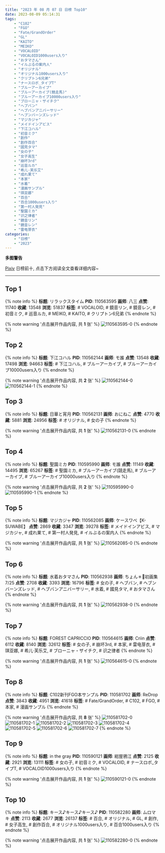 ```yaml
---
title: "2023 年 08 月 07 日 日榜 Top10"
date: 2023-08-09 05:14:31
tags:
    - "C102"
    - "FGO"
    - "Fate/GrandOrder"
    - "GL"
    - "KAITO"
    - "MEIKO"
    - "VOCALOID"
    - "VOCALOID1000users入り"
    - "おタマさん"
    - "イルぶるの案内人"
    - "オリジナル"
    - "オリジナル1000users入り"
    - "クリプトン6兄弟"
    - "ナースロボ_タイプT"
    - "ブルーアーカイブ"
    - "ブルーアーカイブ(競走馬)"
    - "ブルーアーカイブ10000users入り"
    - "ブローニャ・ザイチク"
    - "ヘブバン"
    - "ヘブバンアニバーサリー"
    - "ヘブンバーンズレッド"
    - "マジカジャ"
    - "メイドインアビス"
    - "下江コハル"
    - "初音ミク"
    - "創作"
    - "創作百合"
    - "國見タマ"
    - "女の子"
    - "女子高生"
    - "崩坏3rd"
    - "巡音ルカ"
    - "希儿·芙乐艾"
    - "成れ果て"
    - "本家"
    - "水着"
    - "漫画サンプル"
    - "琪亚娜"
    - "百合"
    - "百合1000users入り"
    - "第一村人発見"
    - "聖園ミカ"
    - "识之律者"
    - "鏡音リン"
    - "鏡音レン"
    - "雷电芽衣"
categories:
    - "日榜"
    - "2023"
---
```


<i class="fa fa-triangle-exclamation"></i>**多图警告**<i class="fa fa-triangle-exclamation"></i>

[Pixiv](https://www.pixiv.net/) 日榜前十, 点击下方阅读全文查看详细内容~

<!-- more -->

---

## Top 1

{% note info %}
**标题**: リラックスタイム
**PID**: 110563595 **画师**: 八三
**点赞**: 11740 **收藏**: 13548 **浏览**: 51837
**标签**: # VOCALOID, # 鏡音リン, # 鏡音レン, # 初音ミク, # 巡音ルカ, # MEIKO, # KAITO, # クリプトン6兄弟
{% endnote %}

{% note warning '点击展开作品内容, 共 **1** 张' %}
![110563595-0](https://i.pixiv.re/img-original/img/2023/08/06/00/35/42/110563595_p0.png)
{% endnote %}

## Top 2

{% note info %}
**标题**: 下江コハル
**PID**: 110562144 **画师**: モ誰
**点赞**: 13548 **收藏**: 17498 **浏览**: 94663
**标签**: # 下江コハル, # ブルーアーカイブ, # ブルーアーカイブ10000users入り
{% endnote %}

{% note warning '点击展开作品内容, 共 **2** 张' %}
![110562144-0](https://i.pixiv.re/img-original/img/2023/08/06/00/01/36/110562144_p0.jpg)
![110562144-1](https://i.pixiv.re/img-original/img/2023/08/06/00/01/36/110562144_p1.jpg)
{% endnote %}

## Top 3

{% note info %}
**标题**: 日華と宵月
**PID**: 110562131 **画师**: おにねこ
**点赞**: 4770 **收藏**: 5881 **浏览**: 24956
**标签**: # オリジナル, # 女の子
{% endnote %}

{% note warning '点击展开作品内容, 共 **1** 张' %}
![110562131-0](https://i.pixiv.re/img-original/img/2023/08/06/00/01/30/110562131_p0.jpg)
{% endnote %}

## Top 4

{% note info %}
**标题**: 聖園ミカ
**PID**: 110595990 **画师**: モ誰
**点赞**: 11149 **收藏**: 14495 **浏览**: 65267
**标签**: # 聖園ミカ, # ブルーアーカイブ(競走馬), # ブルーアーカイブ, # ブルーアーカイブ10000users入り
{% endnote %}

{% note warning '点击展开作品内容, 共 **2** 张' %}
![110595990-0](https://i.pixiv.re/img-original/img/2023/08/07/00/01/22/110595990_p0.jpg)
![110595990-1](https://i.pixiv.re/img-original/img/2023/08/07/00/01/22/110595990_p1.jpg)
{% endnote %}

## Top 5

{% note info %}
**标题**: マジカジャ
**PID**: 110562085 **画师**: ケースワベ【K-SUWABE】
**点赞**: 2869 **收藏**: 3347 **浏览**: 39278
**标签**: # メイドインアビス, # マジカジャ, # 成れ果て, # 第一村人発見, # イルぶるの案内人
{% endnote %}

{% note warning '点击展开作品内容, 共 **1** 张' %}
![110562085-0](https://i.pixiv.re/img-original/img/2023/08/06/00/01/08/110562085_p0.jpg)
{% endnote %}

## Top 6

{% note info %}
**标题**: 水着おタマさん
**PID**: 110562938 **画师**: ちょん＊📙初画集7/25
**点赞**: 2708 **收藏**: 3393 **浏览**: 16796
**标签**: # 女の子, # ヘブバン, # ヘブンバーンズレッド, # ヘブバンアニバーサリー, # 水着, # 國見タマ, # おタマさん
{% endnote %}

{% note warning '点击展开作品内容, 共 **1** 张' %}
![110562938-0](https://i.pixiv.re/img-original/img/2023/08/06/00/17/43/110562938_p0.png)
{% endnote %}

## Top 7

{% note info %}
**标题**: FOREST CAPRICCIO
**PID**: 110564615 **画师**: Criin
**点赞**: 6112 **收藏**: 8140 **浏览**: 32612
**标签**: # 女の子, # 崩坏3rd, # 本家, # 雷电芽衣, # 琪亚娜, # 希儿·芙乐艾, # ブローニャ・ザイチク, # 识之律者
{% endnote %}

{% note warning '点击展开作品内容, 共 **1** 张' %}
![110564615-0](https://i.pixiv.re/img-original/img/2023/08/06/01/09/57/110564615_p0.jpg)
{% endnote %}

## Top 8

{% note info %}
**标题**: C102新刊FGO本サンプル
**PID**: 110581702 **画师**: ReDrop
**点赞**: 3843 **收藏**: 4951 **浏览**: 41618
**标签**: # Fate/GrandOrder, # C102, # FGO, # 本家, # 漫画サンプル
{% endnote %}

{% note warning '点击展开作品内容, 共 **8** 张' %}
![110581702-0](https://i.pixiv.re/img-original/img/2023/08/06/17/02/08/110581702_p0.jpg)
![110581702-1](https://i.pixiv.re/img-original/img/2023/08/06/17/02/08/110581702_p1.jpg)
![110581702-2](https://i.pixiv.re/img-original/img/2023/08/06/17/02/08/110581702_p2.jpg)
![110581702-3](https://i.pixiv.re/img-original/img/2023/08/06/17/02/08/110581702_p3.jpg)
![110581702-4](https://i.pixiv.re/img-original/img/2023/08/06/17/02/08/110581702_p4.jpg)
![110581702-5](https://i.pixiv.re/img-original/img/2023/08/06/17/02/08/110581702_p5.jpg)
![110581702-6](https://i.pixiv.re/img-original/img/2023/08/06/17/02/08/110581702_p6.jpg)
![110581702-7](https://i.pixiv.re/img-original/img/2023/08/06/17/02/08/110581702_p7.jpg)
{% endnote %}

## Top 9

{% note info %}
**标题**: in the gray
**PID**: 110590121 **画师**: 紺屋鴉江
**点赞**: 2125 **收藏**: 2921 **浏览**: 13111
**标签**: # 女の子, # 初音ミク, # VOCALOID, # ナースロボ_タイプT, # VOCALOID1000users入り
{% endnote %}

{% note warning '点击展开作品内容, 共 **1** 张' %}
![110590121-0](https://i.pixiv.re/img-original/img/2023/08/06/21/31/31/110590121_p0.jpg)
{% endnote %}

## Top 10

{% note info %}
**标题**: キース♪キース♪キース♪
**PID**: 110582280 **画师**: ムロマキ
**点赞**: 2113 **收藏**: 2677 **浏览**: 26137
**标签**: # 百合, # オリジナル, # GL, # 創作, # 女子高生, # 創作百合, # オリジナル1000users入り, # 百合1000users入り
{% endnote %}

{% note warning '点击展开作品内容, 共 **1** 张' %}
![110582280-0](https://i.pixiv.re/img-original/img/2023/08/06/17/23/50/110582280_p0.jpg)
{% endnote %}
